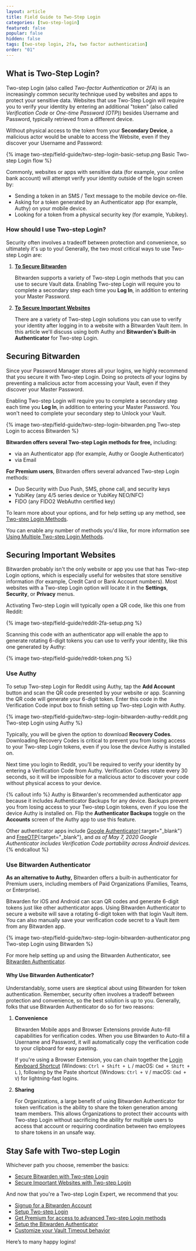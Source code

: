 ```yaml
---
layout: article
title: Field Guide to Two-Step Login
categories: [two-step-login]
featured: false
popular: false
hidden: false
tags: [two-step login, 2fa, two factor authentication]
order: "01"
---
```


## What is Two-Step Login?

Two-step Login (also called *Two-factor Authentication* or *2FA*) is an increasingly common security technique used by websites and apps to protect your sensitive data. Websites that use Two-Step Login will require you to verify your identity by entering an additional "token" (also called *Verification Code* or *One-time Password (OTP*)) besides Username and Password, typically retrieved from a different device.

Without physical access to the token from your **Secondary Device**, a malicious actor would be unable to access the Website, even if they discover your Username and Password:

{% image two-step/field-guide/two-step-login-basic-setup.png Basic Two-step Login flow %}

Commonly, websites or apps with sensitive data (for example, your online bank account) will attempt verify your identity outside of the login screen by:

- Sending a token in an SMS / Text message to the mobile device on-file.
- Asking for a token generated by an Authenticator app (for example, Authy) on your mobile device.
- Looking for a token from a physical security key (for example, Yubikey).

### How should I use Two-step Login?

Security often involves a tradeoff between protection and convenience, so ultimately it's up to you! Generally, the two most critical ways to use Two-step Login are:

1. [**To Secure Bitwarden**](#securing-bitwarden)

   Bitwarden supports a variety of Two-step Login methods that you can use to secure Vault data. Enabling Two-step Login will require you to complete a secondary step each time you **Log In**, in addition to entering your Master Password.
2. [**To Secure Important Websites**](#securing-important-websites)

   There are a variety of Two-step Login solutions you can use to verify your identity after logging in to a website with a Bitwarden Vault item. In this article we'll discuss using both Authy and **Bitwarden's Built-in Authenticator** for Two-step Login.

## Securing Bitwarden

Since your Password Manager stores all your logins, we highly recommend that you secure it with Two-step Login. Doing so protects *all* your logins by preventing a malicious actor from accessing your Vault, even if they discover your Master Password.

Enabling Two-step Login will require you to complete a secondary step each time you **Log In**, in addition to entering your Master Password. You won't need to complete your secondary step to Unlock your Vault.

{% image two-step/field-guide/two-step-login-bitwarden.png Two-step Login to access Bitwarden %}

**Bitwarden offers several Two-step Login methods for free,** including:

- via an Authenticator app (for example, Authy or Google Authenticator)
- via Email

**For Premium users**, Bitwarden offers several advanced Two-step Login methods:

- Duo Security with Duo Push, SMS, phone call, and security keys
- YubiKey (any 4/5 series device or YubiKey NEO/NFC)
- FIDO (any FIDO2 WebAuthn certified key)

To learn more about your options, and for help setting up any method, see [Two-step Login Methods]({{site.baseurl}}/article/setup-two-step-login/).

You can enable any number of methods you'd like, for more information see [Using Multiple Two-step Login Methods]({{site.baseurl}}/article/setup-two-step-login/).

## Securing Important Websites

Bitwarden probably isn't the only website or app you use that has Two-step Login options, which is especially useful for websites that store sensitive information (for example, Credit Card or Bank Account numbers). Most websites with a Two-step Login option will locate it in the **Settings**, **Security**, or **Privacy** menus.

Activating Two-step Login will typically open a QR code, like this one from Reddit:

{% image two-step/field-guide/reddit-2fa-setup.png %}

Scanning this code with an authenticator app will enable the app to generate rotating 6-digit tokens you can use to verify your identity, like this one generated by Authy:

{% image two-step/field-guide/reddit-token.png %}


### Use Authy

To setup Two-step Login for Reddit using Authy, tap the **Add Account** button and scan the QR code presented by your website or app. Scanning the QR code will generate your 6-digit token. Enter this code in the Verification Code input box to finish setting up Two-step Login with Authy.

{% image two-step/field-guide/two-step-login-bitwarden-authy-reddit.png Two-step Login using Authy %}

Typically, you will be given the option to download **Recovery Codes**. Downloading Recovery Codes is critical to prevent you from losing access to your Two-step Login tokens, even if you lose the device Authy is installed on.

Next time you login to Reddit, you'll be required to verify your identity by entering a Verification Code from Authy. Verification Codes rotate every 30 seconds, so it will be impossible for a malicious actor to discover your code without physical access to your device.

{% callout info %}
Authy is Bitwarden's recommended authenticator app because it includes Authenticator Backups for any device. Backups prevent you from losing access to your Two-step Login tokens, even if you lose the device Authy is installed on. Flip the **Authenticator Backups** toggle on the **Accounts** screen of the Authy app to use this feature.

Other authenticator apps include [Google Authenticator](https://support.google.com/accounts/answer/1066447?hl=en){:target="_blank"} and [FreeOTP](https://freeotp.github.io/){:target="_blank"}, and *as of May 7, 2020 Google Authenticator includes Verification Code portability across Android devices.*
{% endcallout %}

### Use Bitwarden Authenticator

**As an alternative to Authy,** Bitwarden offers a built-in authenticator for Premium users, including members of Paid Organizations (Families, Teams, or Enterprise).

Bitwarden for iOS and Android can scan QR codes and generate 6-digit tokens just like other authenticator apps. Using Bitwarden Authenticator to secure a website will save a rotating 6-digit token with that login Vault item. You can also manually save your verification code secret to a Vault item from any Bitwarden app.

{% image two-step/field-guide/two-step-login-bitwarden-authenticator.png Two-step Login using Bitwarden %}

For more help setting up and using the Bitwarden Authenticator, see [Bitwarden Authenticator]({{site.baseurl}}/article/authenticator-keys/).

#### Why Use Bitwarden Authenticator?

Understandably, some users are skeptical about using Bitwarden for token authentication. Remember, security often involves a tradeoff between protection and convenience, so the best solution is up to you. Generally, folks that use Bitwarden Authenticator do so for two reasons:

1. **Convenience**

   Bitwarden Mobile apps and Browser Extensions provide Auto-fill capabilities for verification codes. When you use Bitwarden to Auto-fill a Username and Password, it will automatically copy the verification code to your clipboard for easy pasting.

   If you're using a Browser Extension, you can chain together the [Login Keyboard Shortcut]({{site.baseurl}}/article/auto-fill-browser/#keyboard-shortcuts-hot-keys) (Windows: `Ctrl + Shift + L` / macOS: `Cmd + Shift + L` ), following by the Paste shortcut (Windows: `Ctrl + V` / macOS: `Cmd + V`) for lightning-fast logins.
2. **Sharing**

   For Organizations, a large benefit of using Bitwarden Authenticator for token verification is the ability to share the token generation among team members. This allows Organizations to protect their accounts with Two-step Login without sacrificing the ability for multiple users to access that account or requiring coordination between two employees to share tokens in an unsafe way.

## Stay Safe with Two-step Login

Whichever path you choose, remember the basics:

- [Secure Bitwarden with Two-step Login](#securing-bitwarden)
- [Secure Important Websites with Two-step Login](#securing-important-websites)

And now that you're a Two-step Login Expert, we recommend that you:

- [Signup for a Bitwarden Account](https://vault.bitwarden.com/#/register)
- [Setup Two-step Login]({{site.baseurl}}/article/setup-two-step-login/)
- [Get Premium for access to advanced Two-step Login methods](https://vault.bitwarden.com/#/?premium=purchase)
- [Setup the Bitwarden Authenticator]({{site.baseurl}}/article/authenticator-keys/)
- [Customize your Vault Timeout behavior]({{site.baseurl}}/article/vault-timeout/)

Here’s to many happy logins!
